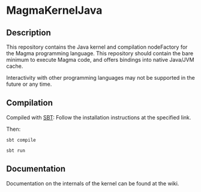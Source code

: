 # MagmaKernelJava

## Description

This repository contains the Java kernel and compilation nodeFactory for the Magma programming language.
This repository should contain the bare minimum to execute Magma code, and offers bindings into
native Java/JVM cache.

Interactivity with other programming languages may not be supported in the future or any time.

## Compilation

Compiled with [SBT](https://www.scala-sbt.org/): 
Follow the installation instructions at the specified link.

Then: 

`sbt compile`

`sbt run`

## Documentation

Documentation on the internals of the kernel can be
found at the wiki.